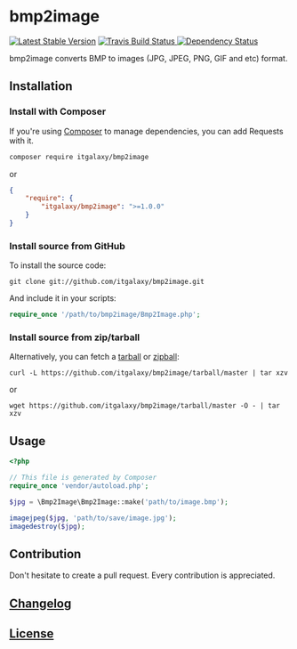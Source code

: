 # bmp2image

[![Latest Stable Version](https://poser.pugx.org/itgalaxy/bmp2image/v/stable)](
https://packagist.org/packages/itgalaxy/bmp2image)
[![Travis Build Status](https://img.shields.io/travis/itgalaxy/bmp2image/master.svg?label=build)
](https://travis-ci.org/itgalaxy/bmp2image) 
[![Dependency Status](https://www.versioneye.com/user/projects/57f4fd40886dd100475decf3/badge.svg?style=flat-square)](
https://www.versioneye.com/user/projects/57f4fd40886dd100475decf3)

bmp2image converts BMP to  images (JPG, JPEG, PNG, GIF and etc) format.

## Installation

### Install with Composer
If you're using [Composer](https://github.com/composer/composer) to manage
dependencies, you can add Requests with it.

```sh
composer require itgalaxy/bmp2image
```

or
```json
{
    "require": {
        "itgalaxy/bmp2image": ">=1.0.0"
    }
}
```

### Install source from GitHub
To install the source code:

```shell
git clone git://github.com/itgalaxy/bmp2image.git
```

And include it in your scripts:

```php
require_once '/path/to/bmp2image/Bmp2Image.php';
```

### Install source from zip/tarball

Alternatively, you can fetch a [tarball][] or [zipball][]:

```shell
curl -L https://github.com/itgalaxy/bmp2image/tarball/master | tar xzv
```

or

```shell
wget https://github.com/itgalaxy/bmp2image/tarball/master -O - | tar xzv
```

[tarball]: https://github.com/itgalaxy/bmp2image/tarball/master
[zipball]: https://github.com/itgalaxy/bmp2image/zipball/master

## Usage

```php
<?php

// This file is generated by Composer
require_once 'vendor/autoload.php';

$jpg = \Bmp2Image\Bmp2Image::make('path/to/image.bmp');

imagejpeg($jpg, 'path/to/save/image.jpg');
imagedestroy($jpg);
```

## Contribution

Don't hesitate to create a pull request. Every contribution is appreciated.

## [Changelog](CHANGELOG.md)

## [License](LICENSE)
